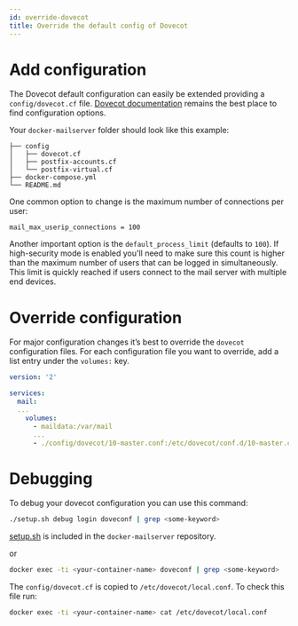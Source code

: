 ```yaml
---
id: override-dovecot
title: Override the default config of Dovecot
---
```


# Add configuration

The Dovecot default configuration can easily be extended providing a `config/dovecot.cf` file.
[Dovecot documentation](http://wiki.dovecot.org/FrontPage) remains the best place to find configuration options.

Your `docker-mailserver` folder should look like this example:

```
├── config
│   ├── dovecot.cf
│   ├── postfix-accounts.cf
│   └── postfix-virtual.cf
├── docker-compose.yml
└── README.md
```

One common option to change is the maximum number of connections per user:

```
mail_max_userip_connections = 100
```

Another important option is the `default_process_limit` (defaults to `100`). If high-security mode is enabled you'll need to make sure this count is higher than the maximum number of users that can be logged in simultaneously. This limit is quickly reached if users connect to the mail server with multiple end devices.

# Override configuration

For major configuration changes it’s best to override the `dovecot` configuration files. For each configuration file you want to override, add a list entry under the `volumes:` key.

```yaml
version: '2'

services:
  mail:
  ...
    volumes:
      - maildata:/var/mail
      ...
      - ./config/dovecot/10-master.conf:/etc/dovecot/conf.d/10-master.conf

```

# Debugging

To debug your dovecot configuration you can use this command:

```sh
./setup.sh debug login doveconf | grep <some-keyword>
```

[setup.sh](https://github.com/tomav/docker-mailserver/blob/master/setup.sh) is included in the `docker-mailserver` repository.

or

```sh
docker exec -ti <your-container-name> doveconf | grep <some-keyword>
```

The  `config/dovecot.cf` is copied to `/etc/dovecot/local.conf`. To check this file run:

```sh
docker exec -ti <your-container-name> cat /etc/dovecot/local.conf
```
